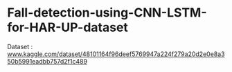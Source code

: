 # Fall-detection-using-CNN-LSTM-for-HAR-UP-dataset

Dataset : www.kaggle.com/dataset/48101164f96deef5769947a224f279a20d2e0e8a350b5991eadbb757d2f1c489
